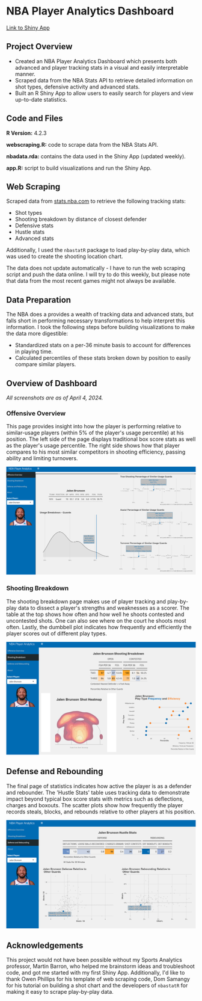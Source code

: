 # NBA Player Analytics Dashboard
[Link to Shiny App](https://danielusic.shinyapps.io/nba_player_analytics/)
## Project Overview
- Created an NBA Player Analytics Dashboard which presents both advanced and player tracking stats in a visual and easily interpretable manner.
- Scraped data from the NBA Stats API to retrieve detailed information on shot types, defensive activity and advanced stats.
- Built an R Shiny App to allow users to easily search for players and view up-to-date statistics.

## Code and Files
**R Version:** 4.2.3

**webscraping.R:** code to scrape data from the NBA Stats API.

**nbadata.rda:** contains the data used in the Shiny App (updated weekly).

**app.R:** script to build visualizations and run the Shiny App.

## Web Scraping
Scraped data from [stats.nba.com](stats.nba.com) to retrieve the following tracking stats:
- Shot types
- Shooting breakdown by distance of closest defender
- Defensive stats
- Hustle stats
- Advanced stats

Additionally, I used the `nbastatR` package to load play-by-play data, which was used to create the shooting location chart.

The data does not update automatically - I have to run the web scraping script and push the data online. I will try to do this weekly, but please note that data from the most recent games might not always be available.

## Data Preparation
The NBA does a provides a wealth of tracking data and advanced stats, but falls short in performing necessary transformations to help interpret this information. I took the following steps before building visualizations to make the data more digestible:
- Standardized stats on a per-36 minute basis to account for differences in playing time.
- Calculated percentiles of these stats broken down by position to easily compare similar players.

## Overview of Dashboard
*All screenshots are as of April 4, 2024.*
### Offensive Overview
This page provides insight into how the player is performing relative to similar-usage players (within 5% of the player's usage percentile) at his position. The left side of the page displays traditional box score stats as well as the player's usage percentile. The right side shows how that player compares to his most similar competitors in shooting efficiency, passing ability and limiting turnovers.

![Offensive Overview Page](https://github.com/danielielusic/NBA-Player-Analytics-Dashboard/blob/main/readme%20images/offensive_overview.png)

### Shooting Breakdown
The shooting breakdown page makes use of player tracking and play-by-play data to dissect a player's strengths and weaknesses as a scorer. The table at the top shows how often and how well he shoots contested and uncontested shots. One can also see where on the court he shoots most often. Lastly, the dumbbell plot indicates how frequently and efficiently the player scores out of different play types.

![Shooting Breakdown Page](https://github.com/danielielusic/NBA-Player-Analytics-Dashboard/blob/main/readme%20images/shooting_breakdown.png)

## Defense and Rebounding
The final page of statistics indicates how active the player is as a defender and rebounder. The 'Hustle Stats' table uses tracking data to demonstrate impact beyond typical box score stats with metrics such as deflections, charges and boxouts. The scatter plots show how frequently the player records steals, blocks, and rebounds relative to other players at his position.

![Defense and Rebounding Page](https://github.com/danielielusic/NBA-Player-Analytics-Dashboard/blob/main/readme%20images/defense_rebounding.png)

## Acknowledgements
This project would not have been possible without my Sports Analytics professor, Martin Barron, who helped me brainstorm ideas and troubleshoot code, and got me started with my first Shiny App. Additionally, I'd like to thank Owen Phillips for his template of web scraping code, Dom Samangy for his tutorial on building a shot chart and the developers of `nbastatR` for making it easy to scrape play-by-play data.
